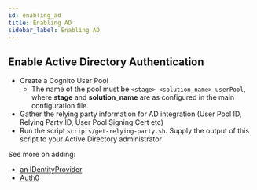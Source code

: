 ```yaml
---
id: enabling_ad
title: Enabling AD
sidebar_label: Enabling AD
---
```


## Enable Active Directory Authentication

- Create a Cognito User Pool
    - The name of the pool must be ``<stage>-<solution_name>-userPool``, where **stage** and **solution_name** are as configured in the main configuration file.
- Gather the relying party information for AD integration (User Pool ID, Relying Party ID, User Pool Signing Cert etc)
- Run the script `scripts/get-relying-party.sh`.  Supply the output of this script to your Active Directory administrator

See more on adding:
- [an IDentityProvider](/deployment/configuration/auth/configuring_idp)
- [Auth0](/deployment/configuration/auth/configuring_auth0)

